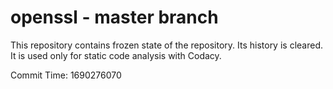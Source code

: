 # openssl - master branch

This repository contains frozen state of the repository.
Its history is cleared. It is used only for static code
analysis with Codacy.

Commit Time: 1690276070
